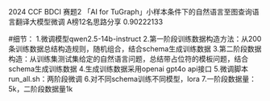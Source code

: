 2024 CCF BDCI 
赛题2 「AI for TuGraph」小样本条件下的自然语言至图查询语言翻译大模型微调
A榜12名思路分享 0.90222133

#细节：
1.微调模型qwen2.5-14b-instruct
2.第一阶段训练数据构造方法：从200条训练数据总结构造规则，随机组合，结合schema生成训练数据
3.第二阶段数据构造：从训练集测试集给定的自然语言问题，总结带占位符的模板问题，结合schema生成训练数据
4.生成训练数据采用openai gpt4o api接口
5.微调脚本run_all.sh：两阶段微调
6.对不同schema训练不同模型，lora
7.一阶段数据量：5k，二阶段数据量1k
